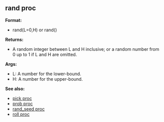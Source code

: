## rand proc

**Format:**
+   rand(L=0,H) or rand()
<!-- -->
**Returns:**
+   A random integer between L and H inclusive; or a random number from
    0 up to 1 if L and H are omitted.
<!-- -->
**Args:**
+   L: A number for the lower-bound.
+   H: A number for the upper-bound.

**See also:**
+   [pick proc](/ref/proc/pick.md) 
+   [prob proc](/ref/proc/prob.md) 
+   [rand_seed proc](/ref/proc/rand_seed.md) 
+   [roll proc](/ref/proc/roll.md) <!-- -->